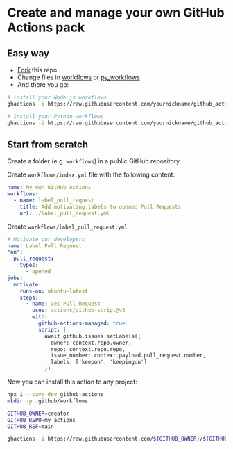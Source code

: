# Create and manage your own GitHub Actions pack

## Easy way

- [Fork](https://github.com/vemel/github_actions_js/fork) this repo
- Change files in [workflows](./workflows/) or [py_workflows](./py_workflows/)
- And there you go:

```bash
# install your Node.js workflows
ghactions -i https://raw.githubusercontent.com/yournickname/github_actions_js/{ref}/workflows/index.yml -u all

# install your Python workflows
ghactions -i https://raw.githubusercontent.com/yournickname/github_actions_js/{ref}/py_workflows/index.yml -u all
```

## Start from scratch

Create a folder (e.g. `workflows`) in a public GitHub repository.

Create `workflows/index.yml` file with the following content:

```yaml
name: My own GitHub Actions
workflows:
  - name: label_pull_request
    title: Add motivating labels to opened Pull Requests
    url: ./label_pull_request.yml
```

Create `workflows/label_pull_request.yml`

```yaml
# Motivate our developers
name: Label Pull Request
"on":
  pull_request:
    types:
      - opened
jobs:
  motivate:
    runs-on: ubuntu-latest
    steps:
      - name: Get Pull Request
        uses: actions/github-script@v3
        with:
          github-actions-managed: true
          script: |
            await github.issues.setLabels({
              owner: context.repo.owner,
              repo: context.repo.repo,
              issue_number: context.payload.pull_request.number,
              labels: ['keepon', 'keepingon']
            })
```

Now you can install this action to any project:

```bash
npx i --save-dev github-actions
mkdir -p .github/workflows

GITHUB_OWNER=creator
GITHUB_REPO=my_actions
GITHUB_REF=main

ghactions -i https://raw.githubusercontent.com/${GITHUB_OWNER}/${GITHUB_REPO}/${GITHUB_REF}/workflows/index.yml -u all
```